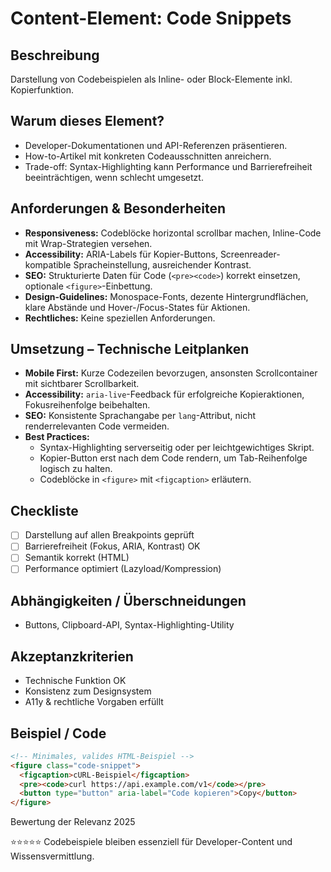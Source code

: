 # Content-Element: Code Snippets

## Beschreibung
Darstellung von Codebeispielen als Inline- oder Block-Elemente inkl. Kopierfunktion.

## Warum dieses Element?
- Developer-Dokumentationen und API-Referenzen präsentieren.
- How-to-Artikel mit konkreten Codeausschnitten anreichern.
- Trade-off: Syntax-Highlighting kann Performance und Barrierefreiheit beeinträchtigen, wenn schlecht umgesetzt.

## Anforderungen & Besonderheiten
- **Responsiveness:** Codeblöcke horizontal scrollbar machen, Inline-Code mit Wrap-Strategien versehen.
- **Accessibility:** ARIA-Labels für Kopier-Buttons, Screenreader-kompatible Spracheinstellung, ausreichender Kontrast.
- **SEO:** Strukturierte Daten für Code (`<pre><code>`) korrekt einsetzen, optionale `<figure>`-Einbettung.
- **Design-Guidelines:** Monospace-Fonts, dezente Hintergrundflächen, klare Abstände und Hover-/Focus-States für Aktionen.
- **Rechtliches:** Keine speziellen Anforderungen.

## Umsetzung – Technische Leitplanken
- **Mobile First:** Kurze Codezeilen bevorzugen, ansonsten Scrollcontainer mit sichtbarer Scrollbarkeit.
- **Accessibility:** `aria-live`-Feedback für erfolgreiche Kopieraktionen, Fokusreihenfolge beibehalten.
- **SEO:** Konsistente Sprachangabe per `lang`-Attribut, nicht renderrelevanten Code vermeiden.
- **Best Practices:**
  - Syntax-Highlighting serverseitig oder per leichtgewichtiges Skript.
  - Kopier-Button erst nach dem Code rendern, um Tab-Reihenfolge logisch zu halten.
  - Codeblöcke in `<figure>` mit `<figcaption>` erläutern.

## Checkliste
- [ ] Darstellung auf allen Breakpoints geprüft
- [ ] Barrierefreiheit (Fokus, ARIA, Kontrast) OK
- [ ] Semantik korrekt (HTML)
- [ ] Performance optimiert (Lazyload/Kompression)

## Abhängigkeiten / Überschneidungen
- Buttons, Clipboard-API, Syntax-Highlighting-Utility

## Akzeptanzkriterien
- Technische Funktion OK
- Konsistenz zum Designsystem
- A11y & rechtliche Vorgaben erfüllt

## Beispiel / Code
```html
<!-- Minimales, valides HTML-Beispiel -->
<figure class="code-snippet">
  <figcaption>cURL-Beispiel</figcaption>
  <pre><code>curl https://api.example.com/v1</code></pre>
  <button type="button" aria-label="Code kopieren">Copy</button>
</figure>
```

Bewertung der Relevanz 2025

⭐⭐⭐⭐⭐ Codebeispiele bleiben essenziell für Developer-Content und Wissensvermittlung.
